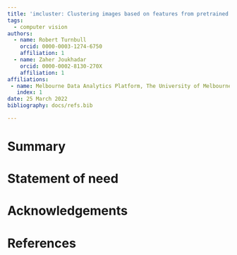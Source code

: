 ```yaml
---
title: 'imcluster: Clustering images based on features from pretrained deep learning models'
tags:
  - computer vision
authors:
  - name: Robert Turnbull
    orcid: 0000-0003-1274-6750
    affiliation: 1
  - name: Zaher Joukhadar
    orcid: 0000-0002-8130-270X
    affiliation: 1
affiliations:
 - name: Melbourne Data Analytics Platform, The University of Melbourne
   index: 1
date: 25 March 2022
bibliography: docs/refs.bib

---
```


# Summary



# Statement of need





# Acknowledgements



# References


